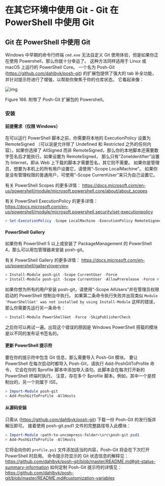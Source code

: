 # 在其它环境中使用 Git - Git 在 PowerShell 中使用 Git

## Git 在 PowerShell 中使用 Git

Windows 中早期的命令行终端 `cmd.exe` 无法自定义 Git 使用体验，但是如果你正在使用 Powershell，那么你就十分幸运了。 这种方法同样适用于 Linux 或 macOS 上运行的 PowerShell Core。 一个名为 Posh-Git (https://github.com/dahlbyk/posh-git) 的扩展包提供了强大的 tab 补全功能， 并针对提示符进行了增强，以帮助你聚焦于你的仓库状态。 它看起来像：

![img](https://github.com/linl-sec/linlsec.github.io/blob/main/images/Git/posh-git.png)

Figure 166. 附带了 Posh-Git 扩展包的 Powershell。

### 安装

#### 前提需求（仅限 Windows）

在可以运行 PowerShell 脚本之前，你需要将本地的 ExecutionPolicy 设置为 RemoteSigned （可以说是允许除了 Undefined 和 Restricted 之外的任何内容）。如果你选择了 AllSigned 而非 RemoteSigned，那么你的本地脚本还需要数字签名后才能执行。如果设置为 RemoteSigned， 那么只有“ZoneIdentifier”设置为 Internet，即从 Web 上下载的脚本才需要签名，其它则不需要。 如果你是管理员，想要为本机上的所有用户设置它，请使用“-Scope LocalMachine”。 如果你是没有管理权限的普通用户，可使用“-Scope CurrentUser”来只为自己设置它。

有关 PowerShell Scopes 的更多详情： https://docs.microsoft.com/en-us/powershell/module/microsoft.powershell.core/about/about_scopes

有关 PowerShell ExecutionPolicy 的更多详情： https://docs.microsoft.com/en-us/powershell/module/microsoft.powershell.security/set-executionpolicy

```powershell
> Set-ExecutionPolicy -Scope LocalMachine -ExecutionPolicy RemoteSigned -Force
```

#### PowerShell Gallery

如果你有 PowerShell 5 以上或安装了 PackageManagement 的 PowerShell 4，那么可以用包管理器来安装 posh-git。

有关 PowerShell Gallery 的更多详情： https://docs.microsoft.com/en-us/powershell/gallery/overview

```powershell
> Install-Module posh-git -Scope CurrentUser -Force
> Install-Module posh-git -Scope CurrentUser -AllowPrerelease -Force # 带有 PowerShell Core 支持的更新的 beta 版
```

如果你想为所有的用户安装 posh-git，请使用“-Scope AllUsers”并在管理员权限启动的 PowerShell 控制台中执行。 如果第二条命令执行失败并出现类似 `Module 'PowerShellGet' was not installed by using Install-Module` 这样的错误， 那么你需要先运行另一条命令：

```powershell
> Install-Module PowerShellGet -Force -SkipPublisherCheck
```

之后你可以再试一遍。出现这个错误的原因是 Windows PowerShell 搭载的模块是以不同的发布证书签名的。

#### 更新 PowerShell 提示符

要在你的提示符中包含 Git 信息，那么需要导入 Posh-Git 模块。 要让 PowerShell 在每次启动时都导入 Posh-Git，请执行 Add-PoshGitToProfile 命令， 它会在你的 $profile 脚本中添加导入语句。此脚本会在每次打开新的 PowerShell 终端时执行。 注意，存在多个 $profile 脚本。例如，其中一个是控制台的，另一个则属于 ISE。

```powershell
> Import-Module posh-git
> Add-PoshGitToProfile -AllHosts
```

#### 从源码安装

只需从 (https://github.com/dahlbyk/posh-git) 下载一份 Posh-Git 的发行版并解压即可。 接着使用 posh-git.psd1 文件的完整路径导入此模块：

```powershell
> Import-Module <path-to-uncompress-folder>\src\posh-git.psd1
> Add-PoshGitToProfile -AllHosts
```

它将会向你的 `profile.ps1` 文件添加适当的内容，Posh-Git 将会在下次打开 PowerShell 时启用。 命令提示符显示的 Git 状态信息的解释见： https://github.com/dahlbyk/posh-git/blob/master/README.md#git-status-summary-information 如何定制 Posh-Git 提示符的详情见： https://github.com/dahlbyk/posh-git/blob/master/README.md#customization-variables
